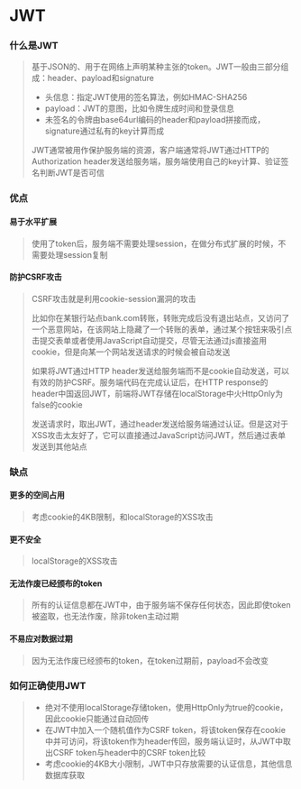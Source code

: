# JWT

### 什么是JWT

> 基于JSON的、用于在网络上声明某种主张的token。JWT一般由三部分组成：header、payload和signature
>
> + 头信息：指定JWT使用的签名算法，例如HMAC-SHA256
> + payload：JWT的意图，比如令牌生成时间和登录信息
> + 未签名的令牌由base64url编码的header和payload拼接而成，signature通过私有的key计算而成
>
> JWT通常被用作保护服务端的资源，客户端通常将JWT通过HTTP的Authorization header发送给服务端，服务端使用自己的key计算、验证签名判断JWT是否可信

### 优点

#### 易于水平扩展

> 使用了token后，服务端不需要处理session，在做分布式扩展的时候，不需要处理session复制

#### 防护CSRF攻击

> CSRF攻击就是利用cookie-session漏洞的攻击
>
> 比如你在某银行站点bank.com转账，转账完成后没有退出站点，又访问了一个恶意网站，在该网站上隐藏了一个转账的表单，通过某个按钮来吸引点击提交表单或者使用JavaScript自动提交，尽管无法通过js直接盗用cookie，但是向某一个网站发送请求的时候会被自动发送
>
> 如果将JWT通过HTTP header发送给服务端而不是cookie自动发送，可以有效的防护CSRF。服务端代码在完成认证后，在HTTP response的header中国返回JWT，前端将JWT存储在localStorage中火HttpOnly为false的cookie
>
> 发送请求时，取出JWT，通过header发送给服务端通过认证。但是这对于XSS攻击太友好了，它可以直接通过JavaScript访问JWT，然后通过表单发送到其他站点

### 缺点

#### 更多的空间占用

> 考虑cookie的4KB限制，和localStorage的XSS攻击

#### 更不安全

> localStorage的XSS攻击

#### 无法作废已经颁布的token

> 所有的认证信息都在JWT中，由于服务端不保存任何状态，因此即使token被盗取，也无法作废，除非token主动过期

#### 不易应对数据过期

> 因为无法作废已经颁布的token，在token过期前，payload不会改变

### 如何正确使用JWT

> + 绝对不使用localStorage存储token，使用HttpOnly为true的cookie，因此cookie只能通过自动回传
> + 在JWT中加入一个随机值作为CSRF token，将该token保存在cookie中并可访问，将该token作为header传回，服务端认证时，从JWT中取出CSRF token与header中的CSRF token比较
> + 考虑cookie的4KB大小限制，JWT中只存放需要的认证信息，其他信息数据库获取



































